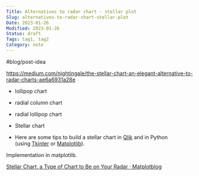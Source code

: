 ```yaml
---
Title: Alternatives to radar chart - stellar plot
Slug: alternatives-to-radar-chart-stellar-plot
Date: 2023-01-26
Modified: 2023-01-26
Status: draft
Tags: tag1, tag2
Category: note
---
```



#blog/post-idea 

https://medium.com/nightingale/the-stellar-chart-an-elegant-alternative-to-radar-charts-ae6a6931a28e

- lollipop chart
- radial column chart
- radial lollipop chart
- Stellar chart


-   Here are some tips to build a stellar chart in [Qlik](https://www.heydata.academy/blog/208383/qlik-stellar-chart) and in Python (using [Tkinter](https://stackoverflow.com/questions/65180891/stellar-chart-with-python) or [Matplotlib](https://matplotlib.org/matplotblog/posts/stellar-chart-alternative-radar-chart/)).

Implementation in matplotlib.

[Stellar Chart, a Type of Chart to Be on Your Radar · Matplotblog](https://matplotlib.org/matplotblog/posts/stellar-chart-alternative-radar-chart/)
